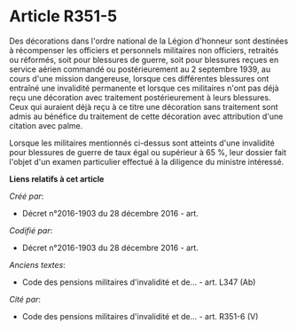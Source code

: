 # Article R351-5

Des décorations dans l'ordre national de la Légion d'honneur sont destinées à récompenser les officiers et personnels
militaires non officiers, retraités ou réformés, soit pour blessures de guerre, soit pour blessures reçues en service aérien
commandé ou postérieurement au 2 septembre 1939, au cours d'une mission dangereuse, lorsque ces différentes blessures ont
entraîné une invalidité permanente et lorsque ces militaires n'ont pas déjà reçu une décoration avec traitement
postérieurement à leurs blessures. Ceux qui auraient déjà reçu à ce titre une décoration sans traitement sont admis au
bénéfice du traitement de cette décoration avec attribution d'une citation avec palme.

Lorsque les militaires mentionnés ci-dessus sont atteints d'une invalidité pour blessures de guerre de taux égal ou supérieur
à 65 %, leur dossier fait l'objet d'un examen particulier effectué à la diligence du ministre intéressé.

**Liens relatifs à cet article**

_Créé par_:

  - Décret n°2016-1903 du 28 décembre 2016 - art.

_Codifié par_:

  - Décret n°2016-1903 du 28 décembre 2016 - art.

_Anciens textes_:

  - Code des pensions militaires d'invalidité et de... - art. L347 (Ab)

_Cité par_:

  - Code des pensions militaires d'invalidité et de... - art. R351-6 (V)
